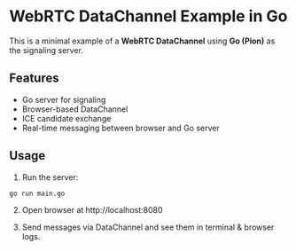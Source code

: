 # WebRTC DataChannel Example in Go

This is a minimal example of a **WebRTC DataChannel** using **Go (Pion)** as the signaling server.

## Features

- Go server for signaling
- Browser-based DataChannel
- ICE candidate exchange
- Real-time messaging between browser and Go server

## Usage

1. Run the server:

```
go run main.go
```

2. Open browser at http://localhost:8080

3. Send messages via DataChannel and see them in terminal & browser logs.

